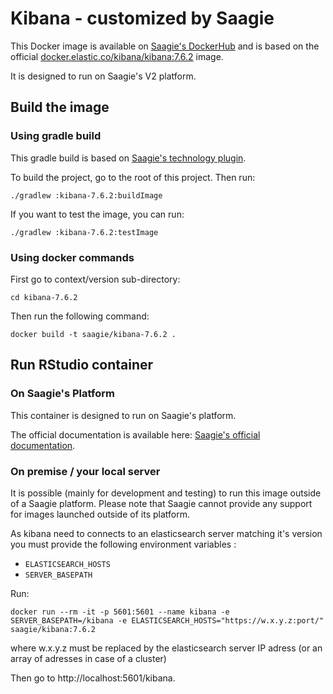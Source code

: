 # Kibana - customized by Saagie

This Docker image is available on [Saagie's DockerHub](https://hub.docker.com/r/saagie/kibana) and is based on the official [docker.elastic.co/kibana/kibana:7.6.2](https://www.elastic.co/guide/en/kibana/current/docker.html) image.

It is designed to run on Saagie's V2 platform.


## Build the image

### Using gradle build 

This gradle build is based on [Saagie's technology plugin](https://github.com/saagie/technologies-plugin). 

To build the project, go to the root of this project.
Then run:

```
./gradlew :kibana-7.6.2:buildImage
```

If you want to test the image, you can run:
```
./gradlew :kibana-7.6.2:testImage
```

### Using docker commands

First go to context/version sub-directory:

```
cd kibana-7.6.2
```

Then run the following command:
```
docker build -t saagie/kibana-7.6.2 .
```
     
## Run RStudio container

### On Saagie's Platform

This container is designed to run on Saagie's platform.

The official documentation is available here: [Saagie's official documentation](https://docs.saagie.io/product/latest/sdk/index.html).

### On premise / your local server

It is possible (mainly for development and testing) to run this image outside of a Saagie platform.
Please note that Saagie cannot provide any support for images launched outside of its platform.

As kibana need to connects to an elasticsearch server matching it's version you must provide the following environment variables :
 - `ELASTICSEARCH_HOSTS` 
 - `SERVER_BASEPATH` 
 
Run: 
```
docker run --rm -it -p 5601:5601 --name kibana -e SERVER_BASEPATH=/kibana -e ELASTICSEARCH_HOSTS="https://w.x.y.z:port/" saagie/kibana:7.6.2
```
where w.x.y.z must be replaced by the elasticsearch server IP adress (or an array of adresses in case of a cluster)

Then go to http://localhost:5601/kibana.
